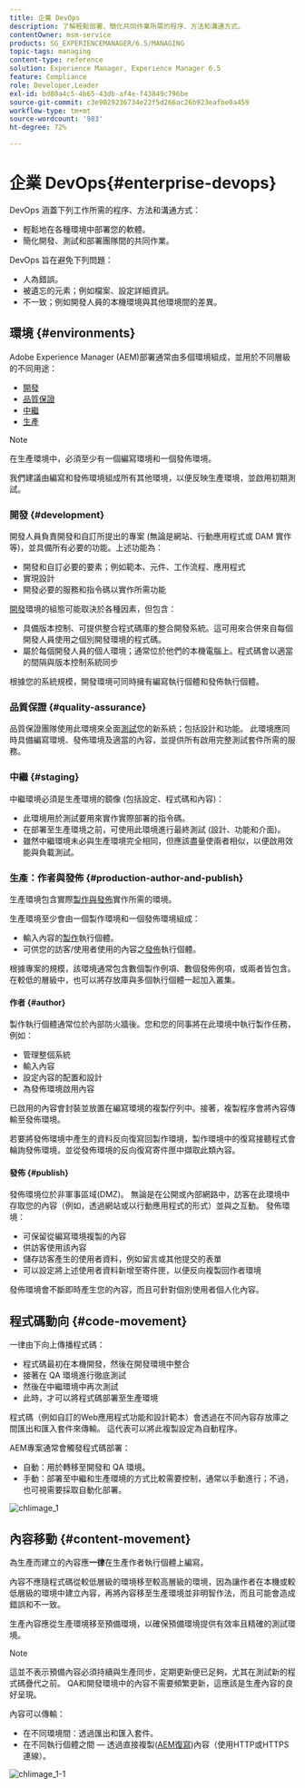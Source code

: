 ```yaml
---
title: 企業 DevOps
description: 了解輕鬆部署、簡化共同作業所需的程序、方法和溝通方式。
contentOwner: msm-service
products: SG_EXPERIENCEMANAGER/6.5/MANAGING
topic-tags: managing
content-type: reference
solution: Experience Manager, Experience Manager 6.5
feature: Compliance
role: Developer,Leader
exl-id: bd80a4c5-4b65-43db-af4e-f43849c796be
source-git-commit: c3e9029236734e22f5d266ac26b923eafbe0a459
workflow-type: tm+mt
source-wordcount: '983'
ht-degree: 72%

---
```


# 企業 DevOps{#enterprise-devops}

DevOps 涵蓋下列工作所需的程序、方法和溝通方式：

* 輕鬆地在各種環境中部署您的軟體。
* 簡化開發、測試和部署團隊間的共同作業。

DevOps 旨在避免下列問題：

* 人為錯誤。
* 被遺忘的元素；例如檔案、設定詳細資訊。
* 不一致；例如開發人員的本機環境與其他環境間的差異。

## 環境 {#environments}

Adobe Experience Manager (AEM)部署通常由多個環境組成，並用於不同層級的不同用途：

* [開發](#development)
* [品質保證](#quality-assurance)
* [中繼](#staging)
* [生產](#production-author-and-publish)

>[!NOTE]
>
>在生產環境中，必須至少有一個編寫環境和一個發佈環境。
>
>我們建議由編寫和發佈環境組成所有其他環境，以便反映生產環境，並啟用初期測試。

### 開發 {#development}

開發人員負責開發和自訂所提出的專案 (無論是網站、行動應用程式或 DAM 實作等)，並具備所有必要的功能。上述功能為：

* 開發和自訂必要的要素；例如範本、元件、工作流程、應用程式
* 實現設計
* 開發必要的服務和指令碼以實作所需功能

[開發](/help/sites-developing/best-practices.md)環境的組態可能取決於各種因素，但包含：

* 具備版本控制、可提供整合程式碼庫的整合開發系統。這可用來合併來自每個開發人員使用之個別開發環境的程式碼。
* 屬於每個開發人員的個人環境；通常位於他們的本機電腦上。程式碼會以適當的間隔與版本控制系統同步

根據您的系統規模，開發環境可同時擁有編寫執行個體和發佈執行個體。

### 品質保證 {#quality-assurance}

品質保證團隊使用此環境來全面[測試](/help/sites-developing/test-plan.md)您的新系統；包括設計和功能。 此環境應同時具備編寫環境、發佈環境及適當的內容，並提供所有啟用完整測試套件所需的服務。

### 中繼 {#staging}

中繼環境必須是生產環境的鏡像 (包括設定、程式碼和內容)：

* 此環境用於測試要用來實作實際部署的指令碼。
* 在部署至生產環境之前，可使用此環境進行最終測試 (設計、功能和介面)。
* 雖然中繼環境未必與生產環境完全相同，但應該盡量使兩者相似，以便啟用效能與負載測試。

### 生產：作者與發佈 {#production-author-and-publish}

生產環境包含實際[製作與發佈](/help/sites-authoring/author.md#concept-of-authoring-and-publishing)實作所需的環境。

生產環境至少會由一個製作環境和一個發佈環境組成：

* 輸入內容的[製作](#author)執行個體。
* 可供您的訪客/使用者使用的內容之[發佈](#publish)執行個體。

根據專案的規模，該環境通常包含數個製作例項、數個發佈例項，或兩者皆包含。 在較低的層級中，也可以將存放庫與多個執行個體一起加入叢集。

#### 作者 {#author}

製作執行個體通常位於內部防火牆後。您和您的同事將在此環境中執行製作任務，例如：

* 管理整個系統
* 輸入內容
* 設定內容的配置和設計
* 為發佈環境啟用內容

已啟用的內容會封裝並放置在編寫環境的複製佇列中。接著，複製程序會將內容傳輸至發佈環境。

若要將發佈環境中產生的資料反向復寫回製作環境，製作環境中的復寫接聽程式會輪詢發佈環境，並從發佈環境的反向復寫寄件匣中擷取此類內容。

#### 發佈 {#publish}

發佈環境位於非軍事區域(DMZ)。 無論是在公開或內部網路中，訪客在此環境中存取您的內容（例如，透過網站或以行動應用程式的形式）並與之互動。 發佈環境：

* 可保留從編寫環境複製的內容
* 供訪客使用該內容
* 儲存訪客產生的使用者資料，例如留言或其他提交的表單
* 可以設定將上述使用者資料新增至寄件匣，以便反向複製回作者環境

發佈環境會不斷即時產生您的內容，而且可針對個別使用者個人化內容。

## 程式碼動向 {#code-movement}

一律由下向上傳播程式碼：

* 程式碼最初在本機開發，然後在開發環境中整合
* 接著在 QA 環境進行徹底測試
* 然後在中繼環境中再次測試
* 此時，才可以將程式碼部署至生產環境

程式碼（例如自訂的Web應用程式功能和設計範本）會透過在不同內容存放庫之間匯出和匯入套件來傳輸。 這代表可以將此複製設定為自動程序。

AEM專案通常會觸發程式碼部署：

* 自動：用於轉移至開發和 QA 環境。
* 手動：部署至中繼和生產環境的方式比較需要控制，通常以手動進行；不過，也可視需要採取自動化部署。

![chlimage_1](assets/chlimage_1.png)

## 內容移動 {#content-movement}

為生產而建立的內容應&#x200B;**一律**&#x200B;在生產作者執行個體上編寫。

內容不應隨程式碼從較低層級的環境移至較高層級的環境，因為讓作者在本機或較低層級的環境中建立內容，再將內容移至生產環境並非明智作法，而且可能會造成錯誤和不一致。

生產內容應從生產環境移至預備環境，以確保預備環境提供有效率且精確的測試環境。

>[!NOTE]
>
>這並不表示預備內容必須持續與生產同步，定期更新便已足夠，尤其在測試新的程式碼疊代之前。 QA和開發環境中的內容不需要頻繁更新，這應該是生產內容的良好呈現。

內容可以傳輸：

* 在不同環境間：透過匯出和匯入套件。
* 在不同執行個體之間 — 透過直接複製([AEM復寫](/help/sites-deploying/replication.md))內容（使用HTTP或HTTPS連線）。

![chlimage_1-1](assets/chlimage_1-1.png)

